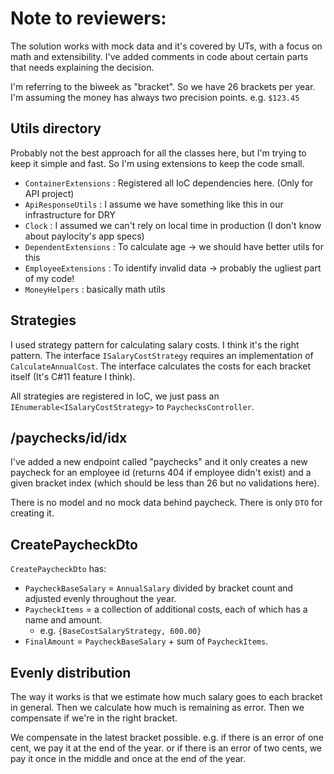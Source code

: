 # Note to reviewers:

The solution works with mock data and it's covered by UTs, with a focus on math and extensibility.
I've added comments in code about certain parts that needs explaining the decision.

I'm referring to the biweek as "bracket". So we have 26 brackets per year.
I'm assuming the money has always two precision points. e.g. `$123.45`

## Utils directory

Probably not the best approach for all the classes here, but I'm trying to keep it simple and fast.
So I'm using extensions to keep the code small.

- `ContainerExtensions` : Registered all IoC dependencies here. (Only for API project)
- `ApiResponseUtils` : I assume we have something like this in our infrastructure for DRY
- `Clock` : I assumed we can't rely on local time in production (I don't know about paylocity's app specs)
- `DependentExtensions` : To calculate age -> we should have better utils for this
- `EmployeeExtensions` : To identify invalid data -> probably the ugliest part of my code!
- `MoneyHelpers` : basically math utils

## Strategies

I used strategy pattern for calculating salary costs. I think it's the right pattern.
The interface `ISalaryCostStrategy` requires an implementation of `CalculateAnnualCost`.
The interface calculates the costs for each bracket itself (It's C#11 feature I think).

All strategies are registered in IoC, we just pass an `IEnumerable<ISalaryCostStrategy>` to `PaychecksController`.

## /paychecks/id/idx

I've added a new endpoint called "paychecks" and it only creates a new paycheck for an employee id (returns 404 if employee didn't exist) and a given bracket index (which should be less than 26 but no validations here).

There is no model and no mock data behind paycheck. There is only `DTO` for creating it.

## CreatePaycheckDto

`CreatePaycheckDto` has:

- `PaycheckBaseSalary` = `AnnualSalary` divided by bracket count and adjusted evenly throughout the year.
- `PaycheckItems` = a collection of additional costs, each of which has a name and amount.
  - e.g. `{BaseCostSalaryStrategy, 600.00}`
- `FinalAmount` = `PaycheckBaseSalary` + sum of `PaycheckItems`.

## Evenly distribution

The way it works is that we estimate how much salary goes to each bracket in general.
Then we calculate how much is remaining as error.
Then we compensate if we're in the right bracket.

We compensate in the latest bracket possible.
e.g. if there is an error of one cent, we pay it at the end of the year.
or if there is an error of two cents, we pay it once in the middle and once at the end of the year.
